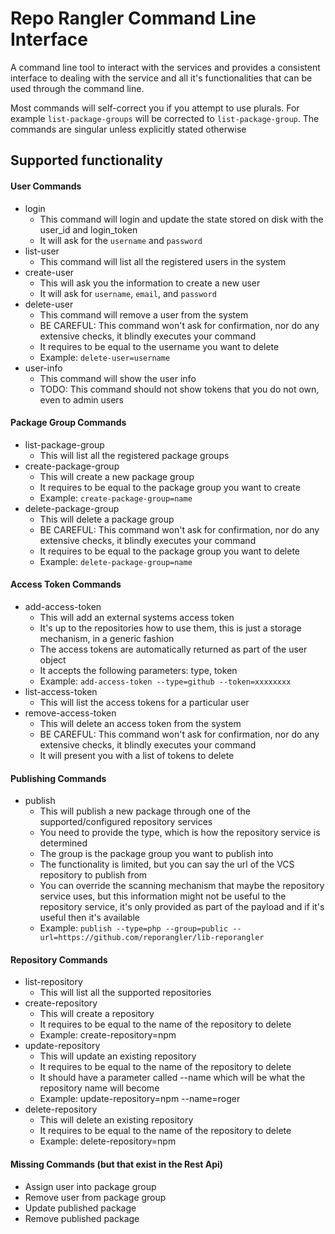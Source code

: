 # Repo Rangler Command Line Interface
A command line tool to interact with the services and provides a consistent interface to dealing with the service and 
all it's functionalities that can be used through the command line. 

Most commands will self-correct you if you attempt to use plurals. For example `list-package-groups` will be 
corrected to `list-package-group`. The commands are singular unless explicitly stated otherwise

## Supported functionality

#### User Commands
- login
    - This command will login and update the state stored on disk with the user_id and login_token
    - It will ask for the `username` and `password`
- list-user
    - This command will list all the registered users in the system
- create-user
    - This will ask you the information to create a new user
    - It will ask for `username`, `email`, and `password`
- delete-user
    - This command will remove a user from the system
    - BE CAREFUL: This command won't ask for confirmation, nor do any extensive checks, it blindly executes your command
    - It requires to be equal to the username you want to delete
    - Example: `delete-user=username` 
- user-info
    - This command will show the user info
    - TODO: This command should not show tokens that you do not own, even to admin users

#### Package Group Commands
- list-package-group
    - This will list all the registered package groups
- create-package-group
    - This will create a new package group
    - It requires to be equal to the package group you want to create
    - Example: `create-package-group=name`
- delete-package-group
    - This will delete a package group
    - BE CAREFUL: This command won't ask for confirmation, nor do any extensive checks, it blindly executes your command
    - It requires to be equal to the package group you want to delete
    - Example: `delete-package-group=name`
    
#### Access Token Commands
- add-access-token
    - This will add an external systems access token
    - It's up to the repositories how to use them, this is just a storage mechanism, in a generic fashion
    - The access tokens are automatically returned as part of the user object
    - It accepts the following parameters: type, token
    - Example: `add-access-token --type=github --token=xxxxxxxx`
- list-access-token
    - This will list the access tokens for a particular user
- remove-access-token
    - This will delete an access token from the system
    - BE CAREFUL: This command won't ask for confirmation, nor do any extensive checks, it blindly executes your command
    - It will present you with a list of tokens to delete
    
#### Publishing Commands 
- publish
    - This will publish a new package through one of the supported/configured repository services
    - You need to provide the type, which is how the repository service is determined
    - The group is the package group you want to publish into
    - The functionality is limited, but you can say the url of the VCS repository to publish from
    - You can override the scanning mechanism that maybe the repository service uses, but this information might not 
        be useful to the repository service, it's only provided as part of the payload and if it's useful then it's available
    - Example: `publish --type=php --group=public --url=https://github.com/reporangler/lib-reporangler`

#### Repository Commands
- list-repository
    - This will list all the supported repositories
- create-repository
    - This will create a repository
    - It requires to be equal to the name of the repository to delete
    - Example: create-repository=npm
- update-repository
    - This will update an existing repository
    - It requires to be equal to the name of the repository to delete
    - It should have a parameter called --name which will be what the repository name will become
    - Example: update-repository=npm --name=roger
- delete-repository
    - This will delete an existing repository
    - It requires to be equal to the name of the repository to delete
    - Example: delete-repository=npm

#### Missing Commands (but that exist in the Rest Api)
- Assign user into package group
- Remove user from package group
- Update published package
- Remove published package

